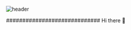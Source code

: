 

![header](https://capsule-render.vercel.app/api?type=slice&color=424242&height=270&section=header&text=Jinwoo%20Kwak&animation=fadeIn&fontSize=70&fontColor=FAAC58&fontAlign=70&fontAlignY=10&desc=9_2355&descAlign=90&descAlignY=45&rotate=22&stroke=191007&strokeWidth=3)

############################# Hi there 👋
<!--
**92355/92355** is a ✨ _special_ ✨ repository because its `README.md` (this file) appears on your GitHub profile.

Here are some ideas to get you started:

- 🔭 I’m currently working on ...
- 🌱 I’m currently learning ...
- 👯 I’m looking to collaborate on ...
- 🤔 I’m looking for help with ...
- 💬 Ask me about ...
- 📫 How to reach me: ...
- 😄 Pronouns: ...
- ⚡ Fun fact: ...
-->
